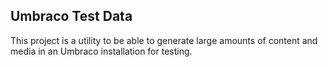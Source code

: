 ﻿## Umbraco Test Data

This project is a utility to be able to generate large amounts of content and media in an
Umbraco installation for testing.
